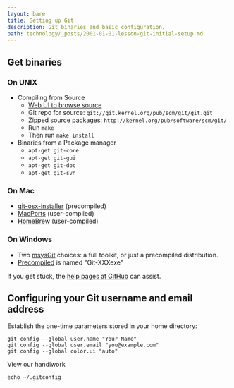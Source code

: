 ```yaml
---
layout: bare
title: Setting up Git
description: Git binaries and basic configuration.
path: technology/_posts/2001-01-01-lesson-git-initial-setup.md
---
```


## Get binaries

### On UNIX

* Compiling from Source
    * [Web UI to browse source](http://git.kernel.org/?p=git/git.git;a=summary)
    * Git repo for source: `git://git.kernel.org/pub/scm/git/git.git`
    * Zipped source packages: `http://kernel.org/pub/software/scm/git/`
    * Run `make`
    * Then run `make install`
 * Binaries from a Package manager
    * `apt-get git-core`
    * `apt-get git-gui`
    * `apt-get git-doc`
    * `apt-get git-svn`

### On Mac

  * [git-osx-installer](http://code.google.com/p/git-osx-installer/) (precompiled)
  * [MacPorts](http://www.macports.org/) (user-compiled)
  * [HomeBrew](http://github.com/mxcl/homebrew) (user-compiled)

### On Windows

  * Two [msysGit](http://msysgit.github.com) choices: a full toolkit, or just a precompiled distribution.
  * [Precompiled](http://code.google.com/p/msysgit/downloads/list?q=full+installer+official+git) is named "Git-XXXexe"
  
If you get stuck, the [help pages at GitHub](http://help.github.com/) can assist.


## Configuring your Git username and email address
Establish the one-time parameters stored in your home directory:

    git config --global user.name "Your Name"
    git config --global user.email "you@example.com"
    git config --global color.ui "auto"

View our handiwork

    echo ~/.gitconfig
